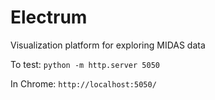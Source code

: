 # Electrum
Visualization platform for exploring MIDAS data

To test:
`python -m http.server 5050`

In Chrome:
`http://localhost:5050/`
